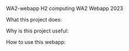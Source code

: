 WA2-webapp
H2 computing WA2 Webapp 2023

What this project does:

Why is this project useful:

How to use this webapp:
